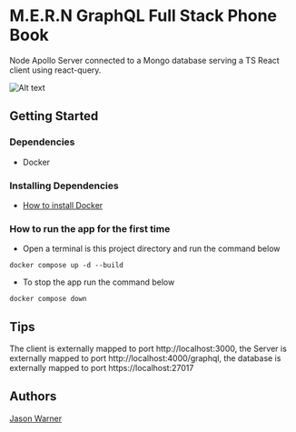 # M.E.R.N GraphQL Full Stack Phone Book

Node Apollo Server connected to a Mongo database serving a TS React client using react-query.

![Alt text](https://live.staticflickr.com/65535/52368178296_ca308788e8_b.jpg)

## Getting Started

### Dependencies

* Docker

### Installing Dependencies

* [How to install Docker](https://docs.docker.com/get-docker/)

### How to run the app for the first time

* Open a terminal is this project directory and run the command below
```
docker compose up -d --build
```


* To stop the app run the command below
```
docker compose down
```

## Tips

The client is externally mapped to port http://localhost:3000,
the Server is externally mapped to port http://localhost:4000/graphql,
the database is externally mapped to port https://localhost:27017

## Authors

[Jason Warner](https://jasonwarner.dev)
